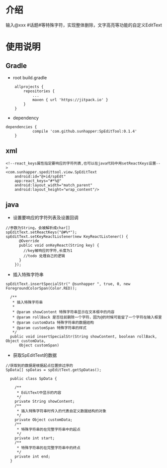 # 介绍
输入@xxx #话题#等特殊字符，实现整体删除，文字高亮等功能的自定义EditText

# 使用说明  

## Gradle  

* root build.gradle

```
	allprojects {
		repositories {
			...
			maven { url 'https://jitpack.io' }
		}
	}
```
* dependency

```
dependencies {
	        compile 'com.github.sunhapper:SpEditTool:0.1.4'
	}
```

## xml

```
<!--react_keys属性指定要响应的字符列表,也可以在java代码中用setReactKeys设置-->
<com.sunhapper.spedittool.view.SpEditText
    android:id="@+id/spEdt"
    app:react_keys="#*%@"
    android:layout_width="match_parent"
    android:layout_height="wrap_content"/>
```

## java  

* 设置要响应的字符列表及设置回调
```
//参数为String，会被解析成char[]
spEditText.setReactKeys("@#%*");
spEditText.setKeyReactListener(new KeyReactListener() {
      @Override
      public void onKeyReact(String key) {
        //key被响应的字符,长度为1
        //todo 处理自己的逻辑
      }
    });
```

* 插入特殊字符串
```
spEditText.insertSpecialStr(" @sunhapper ", true, 0, new ForegroundColorSpan(Color.RED));
```

```
  /**
   * 插入特殊字符串
   *
   * @param showContent 特殊字符串显示在文本框中的内容
   * @param rollBack 是否往前删除一个字符，因为@的时候可能留了一个字符在输入框里
   * @param customData 特殊字符串的数据结构
   * @param customSpan 特殊字符串的样式
   */
  public void insertSpecialStr(String showContent, boolean rollBack, Object customData,
      Object customSpan)
```

* 获取SpEditText的数据  

```
//获取到的数据是根据起点位置排过序的
SpData[] spDatas = spEditText.getSpDatas(); 
```

```
  public class SpData {

    /**
     * EditText中显示的内容
     */
    private String showContent;
    /**
     * 插入特殊字符串时传入的代表自定义数据结构的对象
     */
    private Object customData;
    /**
     * 特殊字符串的在完整字符串中的起点
     */
    private int start;
    /**
     * 特殊字符串的在完整字符串中的终点
     */
    private int end;
  }

```


